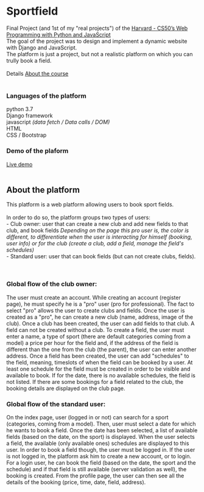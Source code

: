 # Sportfield

Final Project (and 1st of my "real projects") of the [Harvard - CS50’s Web Programming with Python and JavaScript](https://cs50.harvard.edu/web/2020/ "CS50 - Web Programming with Python and JavaScript")
</br>
The goal of the project was to design and implement a dynamic website with Django and JavaScript.
</br>
The platform is just a project, but not a realistic platform on which you can trully book a field.
</br></br>
Details [About the course](https://www.edx.org/course/cs50s-web-programming-with-python-and-javascript "About CS50 - Web Programming with Python and JavaScript")
</br></br>
### Languages of the platform
python 3.7
</br>Django framework
</br>javascript <i>(data fetch / Data calls / DOM)</i>
</br>HTML
</br>CSS / Bootstrap
</br>

### Demo of the plaform
[Live demo](http://sportfield.pythonanywhere.com)
</br></br>

## About the platform</br>
<p>This platform is a web platform allowing users to book sport fields.
</br></br>In order to do so, the platform groups two types of users:
</br>- Club owner: user that can create a new club and add new fields to that club, and book fields
<i>Depending on the page this pro user is, the color is different, to differentiate when the user is interacting for himself (booking, user info) or for the club (create a club, add a field, manage the field's schedules)</i>
</br>- Standard user: user that can book fields (but can not create clubs, fields).
</p>
</br>


### Global flow of the club owner:</br>
<p>
The user must create an account. While creating an account (register page), he must specify he is a "pro" user (pro for professional). 
The fact to select "pro" allows the user to create clubs and fields.
Once the user is created as a "pro", he can create a new club (name, address, image of the club).
Once a club has been created, the user can add fields to that club. A field can not be created without a club.
To create a field, the user must enter a name, a type of sport (there are default categories coming from a model) a price per hour for the field and, if the address of the field is different than the one from the club (the parent), the user can enter another address.
Once a field has been created, the user can add "schedules" to the field, meaning, timeslots of when the field can be booked by a user.
At least one schedule for the field must be created in order to be visible and available to book.
If for the date, there is no available schedules, the field is not listed.
If there are some bookings for a field related to the club, the booking details are displayed on the club page.
</p>

### Global flow of the standard user:</br>
<p>On the index page, user (logged in or not) can search for a sport (categories, coming from a model). 
Then, user must select a date for which he wants to book a field.
Once the date has been selected, a list of available fields (based on the date, on the sport) is displayed.
When the user selects a field, the available (only available ones) schedules are displayed to this user. 
In order to book a field though, the user must be logged in.
If the user is not logged in, the platform ask him to create a new account, or to login.
For a login user, he can book the field (based on the date, the sport and the schedule) and if that field is still available (server validation as well), the booking is created.
From the profile page, the user can then see all the details of the booking (price, time, date, field, address).
</p>

